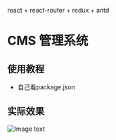 react + react-router + redux + antd

# CMS 管理系统

## 使用教程
- 自己看package.json

## 实际效果
![Image text](./screenshot/web.gif)
